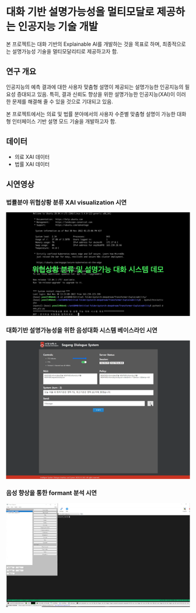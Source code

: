 #  대화 기반 설명가능성을 멀티모달로 제공하는 인공지능 기술 개발

본 프로젝트는 대화 기반의 Explainable AI를 개발하는 것을 목표로 하며, 최종적으로는 설명가능성 기술을 멀티모달리티로 제공하고자 함.

## 연구 개요
인공지능의 예측 결과에 대한 사용자 맞춤형 설명이 제공되는 설명가능한 인공지능의 필요성 증대되고 있음. 특히, 결과 신뢰도 향상을 위한 설명가능한 인공지능(XAI)이 이러한 문제를 해결해 줄 수 있을 것으로 기대되고 있음. 

본 프로젝트에서는 의료 및 법률 분야에서의 사용자 수준별 맞춤형 설명이 가능한 대화형 인터페이스 기반 설명 모드 기술을 개발하고자 함.

## 데이터

- 의료 XAI 데이터
- 법률 XAI 데이터

## 시연영상

### 법률분야 위협상황 분류 XAI visualization 시연

[![video](imgs/2022_threat_recognition_xai.png)](https://youtu.be/C5Pj3JnCnkU)

### 대화기반 설명가능성을 위한 음성대화 시스템 베이스라인 시연
[![video](imgs/2022_dialog_system_baseline.png)](https://youtu.be/MkLV-zL44lQ)

### 음성 향상을 통한 formant 분석 시연
[![video](imgs/2022_speech_formant.png)](https://youtu.be/oAatL6tN420)